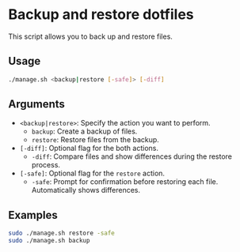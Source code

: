 
# Backup and restore dotfiles

This script allows you to back up and restore files.

## Usage
```bash
./manage.sh <backup|restore [-safe]> [-diff]
```
## Arguments
- `<backup|restore>`: Specify the action you want to perform.
  - `backup`: Create a backup of files.
  - `restore`: Restore files from the backup.
- `[-diff]`: Optional flag for the both actions.
  - `-diff`: Compare files and show differences during the restore process.
- `[-safe]`: Optional flag for the `restore` action.
  - `-safe`: Prompt for confirmation before restoring each file. Automatically shows differences.

## Examples
```bash
sudo ./manage.sh restore -safe
sudo ./manage.sh backup
```
